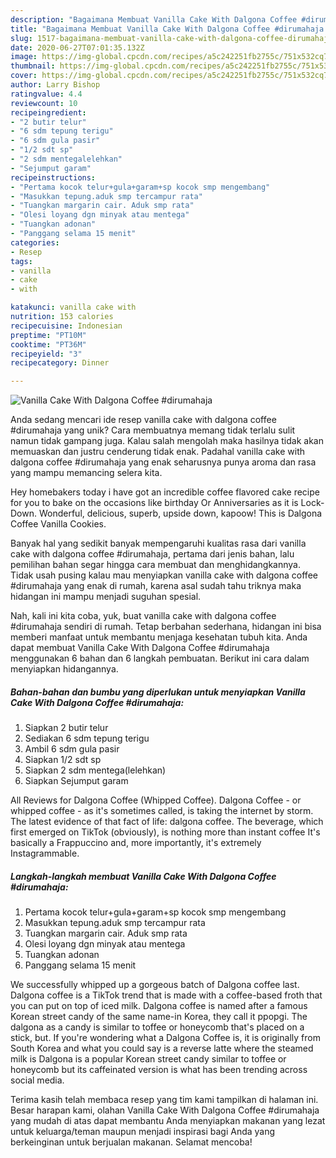 ```yaml
---
description: "Bagaimana Membuat Vanilla Cake With Dalgona Coffee #dirumahaja yang Lezat"
title: "Bagaimana Membuat Vanilla Cake With Dalgona Coffee #dirumahaja yang Lezat"
slug: 1517-bagaimana-membuat-vanilla-cake-with-dalgona-coffee-dirumahaja-yang-lezat
date: 2020-06-27T07:01:35.132Z
image: https://img-global.cpcdn.com/recipes/a5c242251fb2755c/751x532cq70/vanilla-cake-with-dalgona-coffee-dirumahaja-foto-resep-utama.jpg
thumbnail: https://img-global.cpcdn.com/recipes/a5c242251fb2755c/751x532cq70/vanilla-cake-with-dalgona-coffee-dirumahaja-foto-resep-utama.jpg
cover: https://img-global.cpcdn.com/recipes/a5c242251fb2755c/751x532cq70/vanilla-cake-with-dalgona-coffee-dirumahaja-foto-resep-utama.jpg
author: Larry Bishop
ratingvalue: 4.4
reviewcount: 10
recipeingredient:
- "2 butir telur"
- "6 sdm tepung terigu"
- "6 sdm gula pasir"
- "1/2 sdt sp"
- "2 sdm mentegalelehkan"
- "Sejumput garam"
recipeinstructions:
- "Pertama kocok telur+gula+garam+sp kocok smp mengembang"
- "Masukkan tepung.aduk smp tercampur rata"
- "Tuangkan margarin cair. Aduk smp rata"
- "Olesi loyang dgn minyak atau mentega"
- "Tuangkan adonan"
- "Panggang selama 15 menit"
categories:
- Resep
tags:
- vanilla
- cake
- with

katakunci: vanilla cake with 
nutrition: 153 calories
recipecuisine: Indonesian
preptime: "PT10M"
cooktime: "PT36M"
recipeyield: "3"
recipecategory: Dinner

---
```



![Vanilla Cake With Dalgona Coffee #dirumahaja](https://img-global.cpcdn.com/recipes/a5c242251fb2755c/751x532cq70/vanilla-cake-with-dalgona-coffee-dirumahaja-foto-resep-utama.jpg)

Anda sedang mencari ide resep vanilla cake with dalgona coffee #dirumahaja yang unik? Cara membuatnya memang tidak terlalu sulit namun tidak gampang juga. Kalau salah mengolah maka hasilnya tidak akan memuaskan dan justru cenderung tidak enak. Padahal vanilla cake with dalgona coffee #dirumahaja yang enak seharusnya punya aroma dan rasa yang mampu memancing selera kita.

Hey homebakers today i have got an incredible coffee flavored cake recipe for you to bake on the occasions like birthday Or Anniversaries as it is Lock-Down. Wonderful, delicious, superb, upside down, kapoow! This is Dalgona Coffee Vanilla Cookies.

Banyak hal yang sedikit banyak mempengaruhi kualitas rasa dari vanilla cake with dalgona coffee #dirumahaja, pertama dari jenis bahan, lalu pemilihan bahan segar hingga cara membuat dan menghidangkannya. Tidak usah pusing kalau mau menyiapkan vanilla cake with dalgona coffee #dirumahaja yang enak di rumah, karena asal sudah tahu triknya maka hidangan ini mampu menjadi suguhan spesial.


Nah, kali ini kita coba, yuk, buat vanilla cake with dalgona coffee #dirumahaja sendiri di rumah. Tetap berbahan sederhana, hidangan ini bisa memberi manfaat untuk membantu menjaga kesehatan tubuh kita. Anda dapat membuat Vanilla Cake With Dalgona Coffee #dirumahaja menggunakan 6 bahan dan 6 langkah pembuatan. Berikut ini cara dalam menyiapkan hidangannya.

<!--inarticleads1-->

##### Bahan-bahan dan bumbu yang diperlukan untuk menyiapkan Vanilla Cake With Dalgona Coffee #dirumahaja:

1. Siapkan 2 butir telur
1. Sediakan 6 sdm tepung terigu
1. Ambil 6 sdm gula pasir
1. Siapkan 1/2 sdt sp
1. Siapkan 2 sdm mentega(lelehkan)
1. Siapkan Sejumput garam


All Reviews for Dalgona Coffee (Whipped Coffee). Dalgona Coffee - or whipped coffee - as it&#39;s sometimes called, is taking the internet by storm. The latest evidence of that fact of life: dalgona coffee. The beverage, which first emerged on TikTok (obviously), is nothing more than instant coffee It&#39;s basically a Frappuccino and, more importantly, it&#39;s extremely Instagrammable. 

<!--inarticleads2-->

##### Langkah-langkah membuat Vanilla Cake With Dalgona Coffee #dirumahaja:

1. Pertama kocok telur+gula+garam+sp kocok smp mengembang
1. Masukkan tepung.aduk smp tercampur rata
1. Tuangkan margarin cair. Aduk smp rata
1. Olesi loyang dgn minyak atau mentega
1. Tuangkan adonan
1. Panggang selama 15 menit


We successfully whipped up a gorgeous batch of Dalgona coffee last. Dalgona coffee is a TikTok trend that is made with a coffee-based froth that you can put on top of iced milk. Dalgona coffee is named after a famous Korean street candy of the same name-in Korea, they call it ppopgi. The dalgona as a candy is similar to toffee or honeycomb that&#39;s placed on a stick, but. If you&#39;re wondering what a Dalgona Coffee is, it is originally from South Korea and what you could say is a reverse latte where the steamed milk is Dalgona is a popular Korean street candy similar to toffee or honeycomb but its caffeinated version is what has been trending across social media. 

Terima kasih telah membaca resep yang tim kami tampilkan di halaman ini. Besar harapan kami, olahan Vanilla Cake With Dalgona Coffee #dirumahaja yang mudah di atas dapat membantu Anda menyiapkan makanan yang lezat untuk keluarga/teman maupun menjadi inspirasi bagi Anda yang berkeinginan untuk berjualan makanan. Selamat mencoba!

